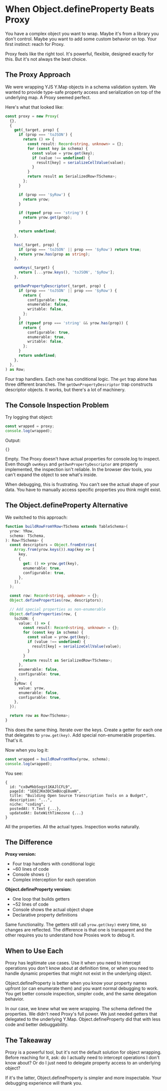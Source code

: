 # When Object.defineProperty Beats Proxy

You have a complex object you want to wrap. Maybe it's from a library you don't control. Maybe you want to add some custom behavior on top. Your first instinct: reach for Proxy.

Proxy feels like the right tool. It's powerful, flexible, designed exactly for this. But it's not always the best choice.

## The Proxy Approach

We were wrapping YJS Y.Map objects in a schema validation system. We wanted to provide type-safe property access and serialization on top of the underlying map. A Proxy seemed perfect.

Here's what that looked like:

```typescript
const proxy = new Proxy(
  {},
  {
    get(_target, prop) {
      if (prop === 'toJSON') {
        return () => {
          const result: Record<string, unknown> = {};
          for (const key in schema) {
            const value = yrow.get(key);
            if (value !== undefined) {
              result[key] = serializeCellValue(value);
            }
          }
          return result as SerializedRow<TSchema>;
        };
      }

      if (prop === '$yRow') {
        return yrow;
      }

      if (typeof prop === 'string') {
        return yrow.get(prop);
      }

      return undefined;
    },

    has(_target, prop) {
      if (prop === 'toJSON' || prop === '$yRow') return true;
      return yrow.has(prop as string);
    },

    ownKeys(_target) {
      return [...yrow.keys(), 'toJSON', '$yRow'];
    },

    getOwnPropertyDescriptor(_target, prop) {
      if (prop === 'toJSON' || prop === '$yRow') {
        return {
          configurable: true,
          enumerable: false,
          writable: false,
        };
      }
      if (typeof prop === 'string' && yrow.has(prop)) {
        return {
          configurable: true,
          enumerable: true,
          writable: false,
        };
      }
      return undefined;
    },
  },
) as Row;
```

Four trap handlers. Each one has conditional logic. The `get` trap alone has three different branches. The `getOwnPropertyDescriptor` trap constructs descriptor objects. It works, but there's a lot of machinery.

## The Console Inspection Problem

Try logging that object:

```typescript
const wrapped = proxy;
console.log(wrapped);
```

Output:

```
{}
```

Empty. The Proxy doesn't have actual properties for console.log to inspect. Even though `ownKeys` and `getOwnPropertyDescriptor` are properly implemented, the inspection isn't reliable. In the browser dev tools, you can't expand the object to see what's inside.

When debugging, this is frustrating. You can't see the actual shape of your data. You have to manually access specific properties you think might exist.

## The Object.defineProperty Alternative

We switched to this approach:

```typescript
function buildRowFromYRow<TSchema extends TableSchema>(
  yrow: YRow,
  schema: TSchema,
): Row<TSchema> {
  const descriptors = Object.fromEntries(
    Array.from(yrow.keys()).map(key => [
      key,
      {
        get: () => yrow.get(key),
        enumerable: true,
        configurable: true,
      },
    ]),
  );

  const row: Record<string, unknown> = {};
  Object.defineProperties(row, descriptors);

  // Add special properties as non-enumerable
  Object.defineProperties(row, {
    toJSON: {
      value: () => {
        const result: Record<string, unknown> = {};
        for (const key in schema) {
          const value = yrow.get(key);
          if (value !== undefined) {
            result[key] = serializeCellValue(value);
          }
        }
        return result as SerializedRow<TSchema>;
      },
      enumerable: false,
      configurable: true,
    },
    $yRow: {
      value: yrow,
      enumerable: false,
      configurable: true,
    },
  });

  return row as Row<TSchema>;
}
```

This does the same thing. Iterate over the keys. Create a getter for each one that delegates to `yrow.get(key)`. Add special non-enumerable properties. That's it.

Now when you log it:

```typescript
const wrapped = buildRowFromYRow(yrow, schema);
console.log(wrapped);
```

You see:

```
{
  id: "cx8wMkbSogst1KAJlCFL9",
  pageId: "1E0ZJKm3DC5mBUcqE8umN",
  title: "Building Open Source Transcription Tools on a Budget",
  description: "...",
  niche: "coding",
  postedAt: Y.Text {...},
  updatedAt: DateWithTimezone {...}
}
```

All the properties. All the actual types. Inspection works naturally.

## The Difference

**Proxy version:**
- Four trap handlers with conditional logic
- ~60 lines of code
- Console shows `{}`
- Complex interception for each operation

**Object.defineProperty version:**
- One loop that builds getters
- ~52 lines of code
- Console shows the actual object shape
- Declarative property definitions

Same functionality. The getters still call `yrow.get(key)` every time, so changes are reflected. The difference is that one is transparent and the other requires you to understand how Proxies work to debug it.

## When to Use Each

Proxy has legitimate use cases. Use it when you need to intercept operations you don't know about at definition time, or when you need to handle dynamic properties that might not exist in the underlying object.

Object.defineProperty is better when you know your property names upfront (or can enumerate them) and you want normal debugging to work. You get better console inspection, simpler code, and the same delegation behavior.

In our case, we knew what we were wrapping. The schema defined the properties. We didn't need Proxy's full power. We just needed getters that delegated to the underlying Y.Map. Object.defineProperty did that with less code and better debuggability.

## The Takeaway

Proxy is a powerful tool, but it's not the default solution for object wrapping. Before reaching for it, ask: do I actually need to intercept operations I don't know about? Or do I just need to delegate property access to an underlying object?

If it's the latter, Object.defineProperty is simpler and more inspectable. Your debugging experience will thank you.
